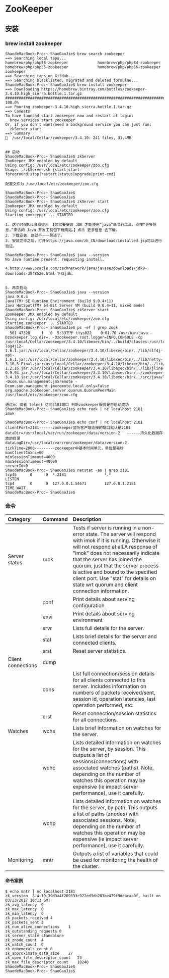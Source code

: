 # ZooKeeper
## 安装
### brew install zookeeper
```
ShaodeMacBook-Pro:~ ShaoGaoJie$ brew search zookeeper
==> Searching local taps...
homebrew/php/php53-zookeeper             homebrew/php/php54-zookeeper             homebrew/php/php55-zookeeper             homebrew/php/php56-zookeeper             zookeeper
==> Searching taps on GitHub...
==> Searching blacklisted, migrated and deleted formulae...
ShaodeMacBook-Pro:~ ShaoGaoJie$ brew install zookeeper
==> Downloading https://homebrew.bintray.com/bottles/zookeeper-3.4.10.high_sierra.bottle.1.tar.gz
######################################################################## 100.0%
==> Pouring zookeeper-3.4.10.high_sierra.bottle.1.tar.gz
==> Caveats
To have launchd start zookeeper now and restart at login:
  brew services start zookeeper
Or, if you don't want/need a background service you can just run:
  zkServer start
==> Summary
🍺  /usr/local/Cellar/zookeeper/3.4.10: 241 files, 31.4MB


## 启动
ShaodeMacBook-Pro:~ ShaoGaoJie$ zkServer
ZooKeeper JMX enabled by default
Using config: /usr/local/etc/zookeeper/zoo.cfg
Usage: ./zkServer.sh {start|start-foreground|stop|restart|status|upgrade|print-cmd}

配置文件为 /usr/local/etc/zookeeper/zoo.cfg

ShaodeMacBook-Pro:~ ShaoGaoJie$
ShaodeMacBook-Pro:~ ShaoGaoJie$
ShaodeMacBook-Pro:~ ShaoGaoJie$ zkServer start
ZooKeeper JMX enabled by default
Using config: /usr/local/etc/zookeeper/zoo.cfg
Starting zookeeper ... STARTED

1. 这个时候Mac弹框提示 【您需要安装 JDK 才能使用“java”命令行工具。点按“更多信息…”来访问 Java 开发工具包下载网站。】点击 更多信息 去下载。
2. 下载安装，这就不一一赘述了。
3. 安装完毕之后，打开https://java.com/zh_CN/download/installed.jsp可以进行验证。

ShaodeMacBook-Pro:~ ShaoGaoJie$ java --version
No Java runtime present, requesting install.

4.http://www.oracle.com/technetwork/java/javase/downloads/jdk9-downloads-3848520.html 下载jdk。 


5. 再次启动
ShaodeMacBook-Pro:~ ShaoGaoJie$ java --version
java 9.0.4
Java(TM) SE Runtime Environment (build 9.0.4+11)
Java HotSpot(TM) 64-Bit Server VM (build 9.0.4+11, mixed mode)
ShaodeMacBook-Pro:~ ShaoGaoJie$ zkServer start
ZooKeeper JMX enabled by default
Using config: /usr/local/etc/zookeeper/zoo.cfg
Starting zookeeper ... STARTED
ShaodeMacBook-Pro:~ ShaoGaoJie$ ps -ef | grep zook
  501 47328     1   0  5:33下午 ttys022    0:01.70 /usr/bin/java -Dzookeeper.log.dir=. -Dzookeeper.root.logger=INFO,CONSOLE -cp /usr/local/Cellar/zookeeper/3.4.10/libexec/bin/../build/classes:/usr/local/Cellar/zookeeper/3.4.10/libexec/bin/../build/lib/*.jar:/usr/local/Cellar/zookeeper/3.4.10/libexec/bin/../lib/slf4j-log4j12-1.6.1.jar:/usr/local/Cellar/zookeeper/3.4.10/libexec/bin/../lib/slf4j-api-1.6.1.jar:/usr/local/Cellar/zookeeper/3.4.10/libexec/bin/../lib/netty-3.10.5.Final.jar:/usr/local/Cellar/zookeeper/3.4.10/libexec/bin/../lib/log4j-1.2.16.jar:/usr/local/Cellar/zookeeper/3.4.10/libexec/bin/../lib/jline-0.9.94.jar:/usr/local/Cellar/zookeeper/3.4.10/libexec/bin/../zookeeper-3.4.10.jar:/usr/local/Cellar/zookeeper/3.4.10/libexec/bin/../src/java/lib/*.jar:/usr/local/etc/zookeeper: -Dcom.sun.management.jmxremote -Dcom.sun.management.jmxremote.local.only=false org.apache.zookeeper.server.quorum.QuorumPeerMain /usr/local/etc/zookeeper/zoo.cfg

通过nc 或者 telnet 访问2181端口 判断zookeeper服务是否启动成功
ShaodeMacBook-Pro:~ ShaoGaoJie$ echo ruok | nc localhost 2181
imok

ShaodeMacBook-Pro:~ ShaoGaoJie$ echo conf | nc localhost 2181
clientPort=2181------zookeeper监听客户端连接的端口默认是2181
dataDir=/usr/local/var/run/zookeeper/data/version-2   ------持久化数据存放的目录
dataLogDir=/usr/local/var/run/zookeeper/data/version-2
tickTime=2000---------zookeeper中基本时间单元，单位是毫秒
maxClientCnxns=60
minSessionTimeout=4000
maxSessionTimeout=40000
serverId=0
ShaodeMacBook-Pro:~ ShaoGaoJie$ netstat -an | grep 2181
tcp46      0      0  *.2181                 *.*                    LISTEN
tcp4       0      0  127.0.0.1.54671        127.0.0.1.2181         TIME_WAIT
ShaodeMacBook-Pro:~ ShaoGaoJie$
```

### 命令
|Category|Command|Description|
|:--|:--|:--|
|Server status| ruok |Tests if server is running in a non-error state. The server will respond with imok if it is running. Otherwise it will not respond at all.A response of "imok" does not necessarily indicate that the server has joined the quorum, just that the server process is active and bound to the specified client port. Use "stat" for details on state wrt quorum and client connection information.|
|| conf |Print details about serving configuration.|
|| envi |Print details about serving environment|
||srvr|Lists full details for the server.|
|| stat |Lists brief details for the server and connected clients.|
|| srst |Reset server statistics.|
|Client connections|dump||
||cons|List full connection/session details for all clients connected to this server. Includes information on numbers of packets received/sent, session id, operation latencies, last operation performed, etc.|
||crst|Reset connection/session statistics for all connections.|
|Watches|wchs| Lists brief information on watches for the server.|
||wchc|Lists detailed information on watches for the server, by session. This outputs a list of sessions(connections) with associated watches (paths). Note, depending on the number of watches this operation may be expensive (ie impact server performance), use it carefully.|
||wchp|Lists detailed information on watches for the server, by path. This outputs a list of paths (znodes) with associated sessions. Note, depending on the number of watches this operation may be expensive (ie impact server performance), use it carefully.|
|Monitoring|mntr|Outputs a list of variables that could be used for monitoring the health of the cluster.|

#### 命令案例
```
$ echo mntr | nc localhost 2181
zk_version	3.4.10-39d3a4f269333c922ed3db283be479f9deacaa0f, built on 03/23/2017 10:13 GMT
zk_avg_latency	0
zk_max_latency	0
zk_min_latency	0
zk_packets_received	4
zk_packets_sent	3
zk_num_alive_connections	1
zk_outstanding_requests	0
zk_server_state	standalone
zk_znode_count	4
zk_watch_count	0
zk_ephemerals_count	0
zk_approximate_data_size	27
zk_open_file_descriptor_count	23
zk_max_file_descriptor_count	10240
ShaodeMacBook-Pro:~ ShaoGaoJie$
ShaodeMacBook-Pro:~ ShaoGaoJie$
```
